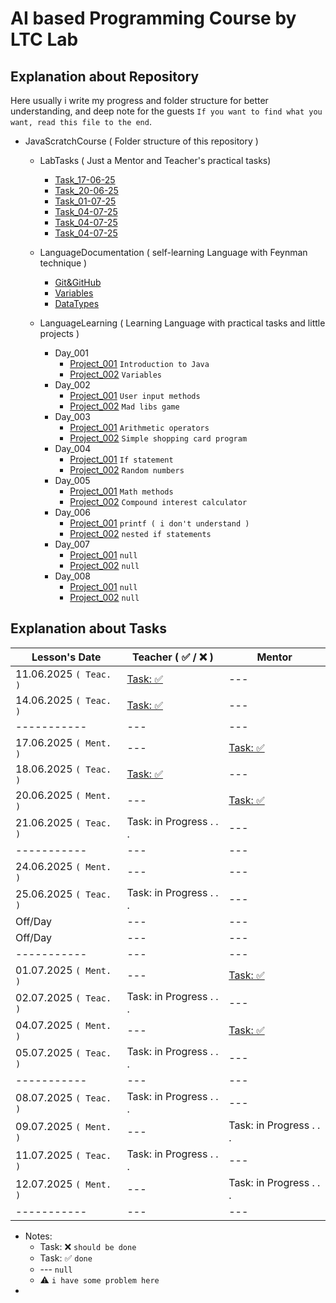 # AI based Programming Course by LTC Lab

## Explanation about Repository

Here usually i write my progress and folder structure for better understanding, and deep note for the guests `If you want to find what you want, read this file to the end`.

- JavaScratchCourse ( Folder structure of this repository )

  - LabTasks ( Just a Mentor and Teacher's practical tasks)

    - [Task_17-06-25](./LabTasks/000_Task_17-06-25/)
    - [Task_20-06-25](./LabTasks/001_Task_20-06-25/)
    - [Task_01-07-25](./LabTasks/002_Task_01-07-25/)
    - [Task_04-07-25](./LabTasks/003_Task_04-07-25/)
    - [Task_04-07-25](./LabTasks/004_Task_09-07-25/)
    - [Task_04-07-25](./LabTasks/005_Task_12-07-25/)

  - LanguageDocumentation ( self-learning Language with Feynman technique )

    - [Git&GitHub](https://github.com/RaviHamidov/JavaScratchCourse/tree/main/LanguageDocumentation/000_Git%26GitHub)
    - [Variables](https://github.com/RaviHamidov/JavaScratchCourse/tree/main/LanguageDocumentation/001_Variables)
    - [DataTypes](https://github.com/RaviHamidov/JavaScratchCourse/tree/main/LanguageDocumentation/002_DataTypes)

  - LanguageLearning ( Learning Language with practical tasks and little projects )

    - Day_001
      - [Project_001](./LanguageLearning/Day_001/Project_001/) `Introduction to Java`
      - [Project_002](./LanguageLearning/Day_001/Project_002/) `Variables`
    - Day_002
      - [Project_001](./LanguageLearning/Day_002/Project_001/) `User input methods`
      - [Project_002](./LanguageLearning/Day_002/Project_002/) `Mad libs game`
    - Day_003
      - [Project_001](./LanguageLearning/Day_003/Project_001/) `Arithmetic operators`
      - [Project_002](./LanguageLearning/Day_003/Project_002/) `Simple shopping card program`
    - Day_004
      - [Project_001](./LanguageLearning/Day_004/Project_001/) `If statement`
      - [Project_002](./LanguageLearning/Day_004/Project_002/) `Random numbers`
    - Day_005
      - [Project_001](./LanguageLearning/Day_005/Project_001/) `Math methods`
      - [Project_002](./LanguageLearning/Day_005/Project_002/) `Compound interest calculator`
    - Day_006
      - [Project_001](./LanguageLearning/Day_006/Project_001/) `printf ( i don't understand )`
      - [Project_002](./LanguageLearning/Day_006/Project_002/) `nested if statements`
    - Day_007
      - [Project_001](./LanguageLearning/Day_007/Project_001/) `null`
      - [Project_002](./LanguageLearning/Day_007/Project_002/) `null`
    - Day_008
      - [Project_001](./LanguageLearning/Day_008/Project_001/) `null`
      - [Project_002](./LanguageLearning/Day_008/Project_002/) `null`
      <!-- - Day_009
      - [Project_001](./LanguageLearning/Day_009/Project_001/) `null`
      - [Project_002](./LanguageLearning/Day_009/Project_002/) `null` -->

## Explanation about Tasks

| Lesson's Date          | Teacher ( ✅ / ❌ )                                                                                                                                 | Mentor                                                                                            |
| ---------------------- | --------------------------------------------------------------------------------------------------------------------------------------------------- | ------------------------------------------------------------------------------------------------- |
| 11.06.2025 `( Teac. )` | [Task: ✅](https://docs.google.com/spreadsheets/d/1ciZbwJsU28qdbG0WWHY_jCyd03SGNJBs/edit?usp=sharing&ouid=115840657660775990580&rtpof=true&sd=true) | ---                                                                                               |
| 14.06.2025 `( Teac. )` | [Task: ✅](https://docs.google.com/spreadsheets/d/1ciZbwJsU28qdbG0WWHY_jCyd03SGNJBs/edit?usp=sharing&ouid=115840657660775990580&rtpof=true&sd=true) | ---                                                                                               |
| -----------            | ---                                                                                                                                                 | ---                                                                                               |
| 17.06.2025 `( Ment. )` | ---                                                                                                                                                 | [Task: ✅](https://github.com/RaviHamidov/JavaScratchCourse/tree/main/LabTasks/Task_17-06-25)     |
| 18.06.2025 `( Teac. )` | [Task: ✅](https://github.com/RaviHamidov/JavaScratchCourse/tree/main/LanguageDocumentation/000_Git%26GitHub)                                       | ---                                                                                               |
| 20.06.2025 `( Ment. )` | ---                                                                                                                                                 | [Task: ✅](https://github.com/RaviHamidov/JavaScratchCourse/tree/main/LabTasks/Task_20-06-25)     |
| 21.06.2025 `( Teac. )` | Task: in Progress . . .                                                                                                                             | ---                                                                                               |
| -----------            | ---                                                                                                                                                 | ---                                                                                               |
| 24.06.2025 `( Ment. )` | ---                                                                                                                                                 | ---                                                                                               |
| 25.06.2025 `( Teac. )` | Task: in Progress . . .                                                                                                                             | ---                                                                                               |
| Off/Day                | ---                                                                                                                                                 | ---                                                                                               |
| Off/Day                | ---                                                                                                                                                 | ---                                                                                               |
| -----------            | ---                                                                                                                                                 | ---                                                                                               |
| 01.07.2025 `( Ment. )` | ---                                                                                                                                                 | [Task: ✅](https://github.com/RaviHamidov/JavaScratchCourse/tree/main/LabTasks/Task_01-07-25)     |
| 02.07.2025 `( Teac. )` | Task: in Progress . . .                                                                                                                             | ---                                                                                               |
| 04.07.2025 `( Ment. )` | ---                                                                                                                                                 | [Task: ✅](https://github.com/RaviHamidov/JavaScratchCourse/tree/main/LabTasks/003_Task_04-07-25) |
| 05.07.2025 `( Teac. )` | Task: in Progress . . .                                                                                                                             | ---                                                                                               |
| -----------            | ---                                                                                                                                                 | ---                                                                                               |
| 08.07.2025 `( Teac. )` | Task: in Progress . . .                                                                                                                             | ---                                                                                               |
| 09.07.2025 `( Ment. )` | ---                                                                                                                                                 | Task: in Progress . . .                                                                           |
| 11.07.2025 `( Teac. )` | Task: in Progress . . .                                                                                                                             | ---                                                                                               |
| 12.07.2025 `( Ment. )` | ---                                                                                                                                                 | Task: in Progress . . .                                                                           |
| -----------            | ---                                                                                                                                                 | ---                                                                                               |

- Notes:
  - Task: ❌ `should be done`
  - Task: ✅ `done`
  - --- `null`
  - ⚠️ `i have some problem here`
-
